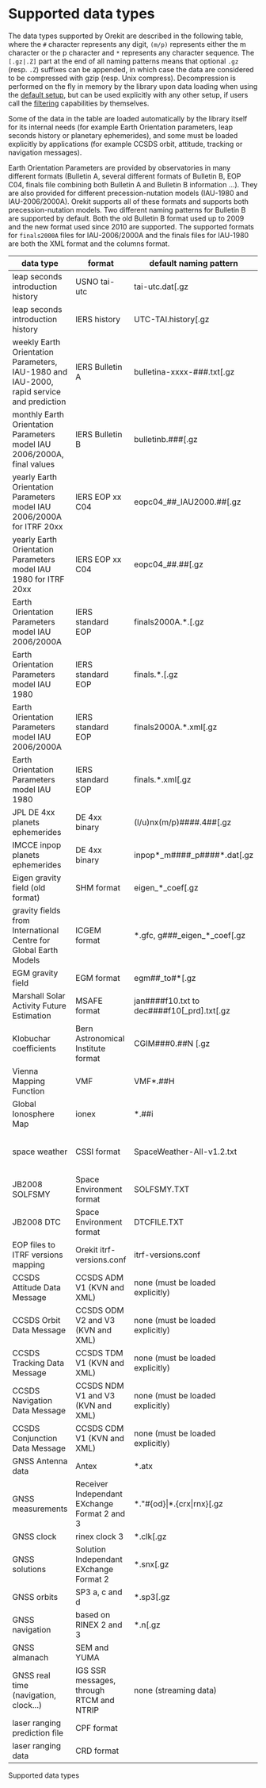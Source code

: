 <!--- Copyright 2002-2022 CS GROUP
  Licensed under the Apache License, Version 2.0 (the "License");
  you may not use this file except in compliance with the License.
  You may obtain a copy of the License at

    http://www.apache.org/licenses/LICENSE-2.0

  Unless required by applicable law or agreed to in writing, software
  distributed under the License is distributed on an "AS IS" BASIS,
  WITHOUT WARRANTIES OR CONDITIONS OF ANY KIND, either express or implied.
  See the License for the specific language governing permissions and
  limitations under the License.
-->

# Supported data types

The data types supported by Orekit are described in the following table, where the `#`
character represents any digit, `(m/p)` represents either the m character or the p
character and `*` represents any character sequence. The `[.gz|.Z]` part at the end of all
naming patterns means that optional `.gz` (resp. `.Z`) suffixes can be appended, in which
case the data are considered to be compressed with gzip (resp. Unix compress). Decompression
is performed on the fly in memory by the library upon data loading when using the
[default setup](./default-configuration.html#Default_setup), but can be used explicitly
with any other setup, if users call the [filtering](./filtering.html) capabilities by
themselves.

Some of the data in the table are loaded automatically by the library itself for its
internal needs (for example Earth Orientation parameters, leap seconds history or
planetary ephemerides), and some must be loaded explicitly by applications (for example
CCSDS orbit, attitude, tracking or navigation messages).

Earth Orientation Parameters are provided by observatories in many different formats
(Bulletin A, several different formats of Bulletin B, EOP C04, finals file combining
both Bulletin A and Bulletin B information ...). They are also provided for different
precession-nutation models (IAU-1980 and IAU-2006/2000A). Orekit supports all of these
formats and supports both precession-nutation models. Two different
naming patterns for Bulletin B are supported by default. Both the old Bulletin B format
used up to 2009 and the new format used since 2010 are supported. The supported formats
for `finals2000A` files for IAU-2006/2000A and the finals files for IAU-1980 are both
the XML format and the columns format.

|                          data type                                                       |       format                                  |          default naming pattern                        |                                                                    source                                                                          |
|------------------------------------------------------------------------------------------|-----------------------------------------------|--------------------------------------------------------|----------------------------------------------------------------------------------------------------------------------------------------------------|
| leap seconds introduction history                                                        | USNO tai-utc                                  | tai-utc.dat[.gz|.Z]                                    | [http://maia.usno.navy.mil/ser7/tai-utc.dat](http://maia.usno.navy.mil/ser7/tai-utc.dat) offline as of 2021                                        |
| leap seconds introduction history                                                        | IERS history                                  | UTC-TAI.history[.gz|.Z]                                | [http://hpiers.obspm.fr/eoppc/bul/bulc/UTC-TAI.history](http://hpiers.obspm.fr/eoppc/bul/bulc/UTC-TAI.history)                                     |
| weekly Earth Orientation Parameters, IAU-1980 and IAU-2000, rapid service and prediction | IERS Bulletin A                               | bulletina-xxxx-\#\#\#.txt[.gz|.Z]                      | [https://www.iers.org/IERS/EN/DataProducts/EarthOrientationData/eop.html](https://www.iers.org/IERS/EN/DataProducts/EarthOrientationData/eop.html) |
| monthly Earth Orientation Parameters model IAU 2006/2000A, final values                  | IERS Bulletin B                               | bulletinb.\#\#\#[.gz|.Z]                               | [ftp://ftp.iers.org/products/eop/bulletinb/format_2009/](ftp://ftp.iers.org/products/eop/bulletinb/format_2009/)                                   |
| yearly Earth Orientation Parameters model IAU 2006/2000A for ITRF 20xx                   | IERS EOP xx C04                               | eopc04\_\#\#\_IAU2000.\#\#[.gz|.Z]                     | [https://hpiers.obspm.fr/eoppc/eop/](https://hpiers.obspm.fr/eoppc/eop/)                                                                           |
| yearly Earth Orientation Parameters model IAU 1980 for ITRF 20xx                         | IERS EOP xx C04                               | eopc04\_\#\#.\#\#[.gz|.Z]                              | [https://hpiers.obspm.fr/eoppc/eop/](https://hpiers.obspm.fr/eoppc/eop/)                                                                           |
| Earth Orientation Parameters model IAU 2006/2000A                                        | IERS standard EOP                             | finals2000A.\*.[.gz|.Z]                                | [https://datacenter.iers.org/data/9/finals2000A.all](https://datacenter.iers.org/data/9/finals2000A.all)                                           |
| Earth Orientation Parameters  model IAU 1980                                             | IERS standard EOP                             | finals.\*.[.gz|.Z]                                     | [https://datacenter.iers.org/data/7/finals.all](https://datacenter.iers.org/data/7/finals.all)                                                     |
| Earth Orientation Parameters model IAU 2006/2000A                                        | IERS standard EOP                             | finals2000A.\*.xml[.gz|.Z]                             | [ftp://ftp.iers.org/products/eop/rapid/standard/xml/finals2000A.all.xml](ftp://ftp.iers.org/products/eop/rapid/standard/xml/finals2000A.all.xml)   |
| Earth Orientation Parameters model IAU 1980                                              | IERS standard EOP                             | finals.\*.xml[.gz|.Z]                                  | [ftp://ftp.iers.org/products/eop/rapid/standard/xml/finals.all.xml](ftp://ftp.iers.org/products/eop/rapid/standard/xml/finals.all.xml)             |
| JPL DE 4xx planets ephemerides                                                           | DE 4xx binary                                 | (l/u)nx(m/p)\#\#\#\#.4\#\#[.gz|.Z]                     | [ftp://ssd.jpl.nasa.gov/pub/eph/planets/Linux/](ftp://ssd.jpl.nasa.gov/pub/eph/planets/Linux/)                                                     |
| IMCCE inpop planets ephemerides                                                          | DE 4xx binary                                 | inpop\*_m\#\#\#\#_p\#\#\#\#*.dat[.gz|.Z]               | [ftp://ftp.imcce.fr/pub/ephem/planets/](ftp://ftp.imcce.fr/pub/ephem/planets/)                                                                     |
| Eigen gravity field (old format)                                                         | SHM format                                    | eigen\_\*\_coef[.gz|.Z]                                | [http://op.gfz-potsdam.de/grace/results/main\_RESULTS.html#gravity](http://op.gfz-potsdam.de/grace/results/main_RESULTS.html#gravity)              |
| gravity fields from International Centre for Global Earth Models                         | ICGEM format                                  | \*.gfc, g\#\#\#\_eigen\_\*\_coef[.gz|.Z]               | [http://icgem.gfz-potsdam.de/tom_longtime](http://icgem.gfz-potsdam.de/tom_longtime)                                               |
| EGM gravity field                                                                        | EGM format                                    | egm\#\#\_to\#\*[.gz|.Z]                                | [ftp://cddis.gsfc.nasa.gov/pub/egm96/general\_info](ftp://cddis.gsfc.nasa.gov/pub/egm96/general_info)                                              |
| Marshall Solar Activity Future Estimation                                                | MSAFE format                                  | jan\#\#\#\#f10.txt to dec\#\#\#\#f10[_prd].txt[.gz|.Z] | [https://www.nasa.gov/msfcsolar/archivedforecast](https://www.nasa.gov/msfcsolar/archivedforecast)                                                 |
| Klobuchar coefficients                                                                   | Bern Astronomical Institute format            | CGIM\#\#\#0.\#\#N [.gz|.Z]                             | [ftp://ftp.aiub.unibe.ch/CODE/](ftp://ftp.aiub.unibe.ch/CODE/)                                                                           |
| Vienna Mapping Function                                                                  | VMF                                           | VMF\*.\#\#H                                            | [http://vmf.geo.tuwien.ac.at/trop_products/GRID/](http://vmf.geo.tuwien.ac.at/trop_products/GRID/)                                                 |
| Global Ionosphere Map                                                                    | ionex                                         | \*\.\#\#i                                              | CDDIS                                                                                                                                              |
| space weather                                                                            | CSSI format                                   |SpaceWeather-All-v1.2.txt                               | [ftp://ftp.agi.com/pub/DynamicEarthData/SpaceWeather-All-v1.2.txt](ftp://ftp.agi.com/pub/DynamicEarthData/SpaceWeather-All-v1.2.txt)               |
| JB2008 SOLFSMY                                                                           | Space Environment format                      |SOLFSMY.TXT                               | [https://sol.spacenvironment.net/JB2008/indices/SOLFSMY.TXT](https://sol.spacenvironment.net/JB2008/indices/SOLFSMY.TXT)               |
| JB2008 DTC                                                                               | Space Environment format                      |DTCFILE.TXT                               | [https://sol.spacenvironment.net/JB2008/indices/DTCFILE.TXT](https://sol.spacenvironment.net/JB2008/indices/DTCFILE.TXT)               |
| EOP files to ITRF versions mapping                                                       | Orekit itrf-versions.conf                     | itrf-versions.conf                                     | [Orekit Physical Data Archive](https://gitlab.orekit.org/orekit/orekit-data/-/archive/master/orekit-data-master.zip)                               |
| CCSDS Attitude Data Message                                                              | CCSDS ADM V1 (KVN and XML)                    | none (must be loaded explicitly)                       | various, can be produced by Orekit itself                                                                                                          |
| CCSDS Orbit Data Message                                                                 | CCSDS ODM V2 and V3 (KVN and XML)             | none (must be loaded explicitly)                       | various, can be produced by Orekit itself                                                                                                          |
| CCSDS Tracking Data Message                                                              | CCSDS TDM V1 (KVN and XML)                    | none (must be loaded explicitly)                       | various, can be produced by Orekit itself                                                                                                          |
| CCSDS Navigation Data Message                                                            | CCSDS NDM V1 and V3 (KVN and XML)             | none (must be loaded explicitly)                       | various, can be produced by Orekit itself                                                                                                          |
| CCSDS Conjunction Data Message                                                           | CCSDS CDM V1 (KVN and XML)                    | none (must be loaded explicitly)                       | various, can be produced by Orekit itself                                                                                                          |
| GNSS Antenna data                                                                        | Antex                                         | \*.atx                                                 | various, mainly [IGS](https://files.igs.org/pub/station/general/igs14.atx)                                                                         |
| GNSS measurements                                                                        | Receiver Independant EXchange Format 2 and 3  | \*.\"\#{od}\|\*.{crx\|rnx}[.gz|.Z]                     | various                                                                                                                                            |
| GNSS clock                                                                               | rinex clock 3                                 | \*.clk[.gz|.Z]                                         | various                                                                                                                                            |
| GNSS solutions                                                                           | Solution Independant EXchange Format 2        | \*.snx[.gz|.Z]                                         | various                                                                                                                                            |
| GNSS orbits                                                                              | SP3 a, c and d                                | \*.sp3[.gz|.Z]                                         | various                                                                                                                                            |
| GNSS navigation                                                                          | based on RINEX 2 and 3                        | \*.n[.gz|.Z]                                           | various                                                                                                                                            |
| GNSS almanach                                                                            | SEM and YUMA                                  |                                                        | various                                                                                                                                            |
| GNSS real time (navigation, clock...)                                                    | IGS SSR messages, through RTCM and NTRIP      | none (streaming data)                                  | various, sourcetable usually from [BKG](https://products.igs-ip.net/home)                                                                          |
| laser ranging prediction file                                                            | CPF format                                    |                                                        | various, mainly [CDDIS](https://cddis.nasa.gov)                                                                                                                             |
| laser ranging data                                                                       | CRD format                                    |                                                        | various, mainly [CDDIS](https://cddis.nasa.gov)                                                                                                    |
Supported data types

